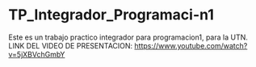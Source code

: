 # TP_Integrador_Programaci-n1
Este es un trabajo practico integrador para programacion1, para la UTN.
LINK DEL VIDEO DE PRESENTACION: https://www.youtube.com/watch?v=5jXBVchGmbY
